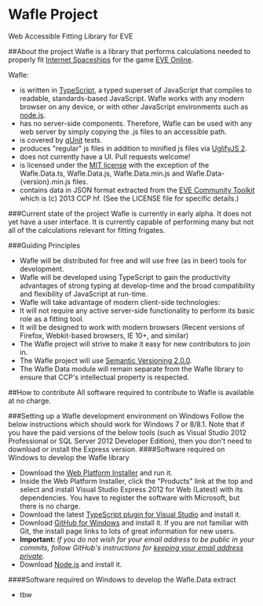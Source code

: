 Wafle Project
=============
Web Accessible Fitting Library for EVE

##About the project
Wafle is a library that performs calculations needed to properly fit [Internet Spaceships](http://www.eveonline.com/universe/spaceships/) for the game [EVE Online](http://www.eveonline.com).

Wafle:
* is written in [TypeScript](https://typescript.codeplex.com/), a typed superset of JavaScript that compiles to readable, standards-based JavaScript.  Wafle works with any modern browser on any device, or with other JavaScript environments such as [node.js](http://nodejs.org/).
* has no server-side components.  Therefore, Wafle can be used with any web server by simply copying the .js files to an accessible path.
* is covered by [qUnit](http://qunitjs.com/) tests.
* produces "regular" js files in addition to minified js files via [UglifyJS 2](https://github.com/mishoo/UglifyJS2).
* does not currently have a UI.  Pull requests welcome!
* is licensed under the [MIT license](http://opensource.org/licenses/MIT) with the exception of the Wafle.Data.ts, Wafle.Data.js, Wafle.Data.min.js and Wafle.Data-{version}.min.js files.
* contains data in JSON format extracted from the [EVE Community Toolkit](http://community.eveonline.com/community/fansites/toolkit/) which is (c) 2013 CCP hf. (See the LICENSE file for specific details.)

###Current state of the project
Wafle is currently in early alpha.  It does not yet have a user interface.  It is currently capable of performing many but not all of the calculations relevant for fitting frigates.

###Guiding Principles
* Wafle will be distributed for free and will use free (as in beer) tools for development.
* Wafle will be developed using TypeScript to gain the productivity advantages of strong typing at develop-time and the broad compatibility and flexibility of JavaScript at run-time.
* Wafle will take advantage of modern client-side technologies:
 * It will not require any active server-side functionality to perform its basic role as a fitting tool.
 * It will be designed to work with modern browsers (Recent versions of Firefox, Webkit-based browsers, IE 10+, and similar)
* The Wafle project will strive to make it easy for new contributors to join in.
* The Wafle project will use [Semantic Versioning 2.0.0](http://semver.org/spec/v2.0.0.html).
* The Wafle Data module will remain separate from the Wafle library to ensure that CCP's intellectual property is respected.


##How to contribute
All software required to contribute to Wafle is available at no charge.

###Setting up a Wafle development environment on Windows
Follow the below instructions which should work for Windows 7 or 8/8.1.  Note that if you have the paid versions of the below tools (such as Visual Studio 2012 Professional or SQL Server 2012 Developer Edition), then you don't need to download or install the Express version.
####Software required on Windows to develop the Wafle library
* Download the [Web Platform Installer](http://www.microsoft.com/web/downloads/platform.aspx) and run it.
 * Inside the Web Platform Installer, click the "Products" link at the top and select and install Visual Studio Express 2012 for Web (Latest) with its dependencies.  You have to register the software with Microsoft, but there is no charge.
* Download the latest [TypeScript plugin for Visual Studio](http://www.typescriptlang.org/) and install it.
* Download [GitHub for Windows](https://help.github.com/articles/set-up-git#platform-windows) and install it.  If you are not familiar with Git, the install page links to lots of great information for new users.
 * **Important:** _If you do not wish for your email address to be public in your commits, follow GitHub's instructions for [keeping your email address private](https://help.github.com/articles/keeping-your-email-address-private)._
* Download [Node.js](http://nodejs.org/) and install it.



####Software required on Windows to develop the Wafle.Data extract
* tbw
